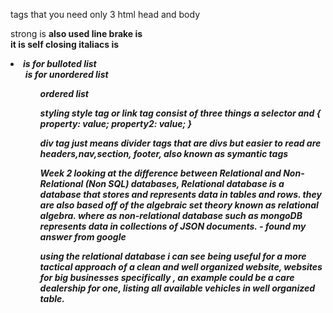 tags that you need only 3
html
head
and body

strong is <strong> also used <b>
line brake is <br> it is self closing
italiacs is <em>
<li> is for bulloted list
<ul> is for unordered list
<ol> ordered list

styling 
style tag or link tag
consist of three things a selector and {
    property: value;
    property2: value;
}

div tag just means divider
tags that are divs but easier to read are
headers,nav,section, footer, also known as symantic tags


Week 2
 looking at the difference between Relational and Non-Relational (Non SQL) databases, Relational database is a database that stores and represents data in tables and rows. they are also based off of the algebraic set theory known as relational algebra. where as non-relational database such as mongoDB represents data in collections of JSON documents. -  found my answer from google

using the relational database i can see being useful for a more tactical approach of a clean and well organized website, websites for big businesses specifically , an example could be a care dealership for one, listing all available vehicles in well organized table. 